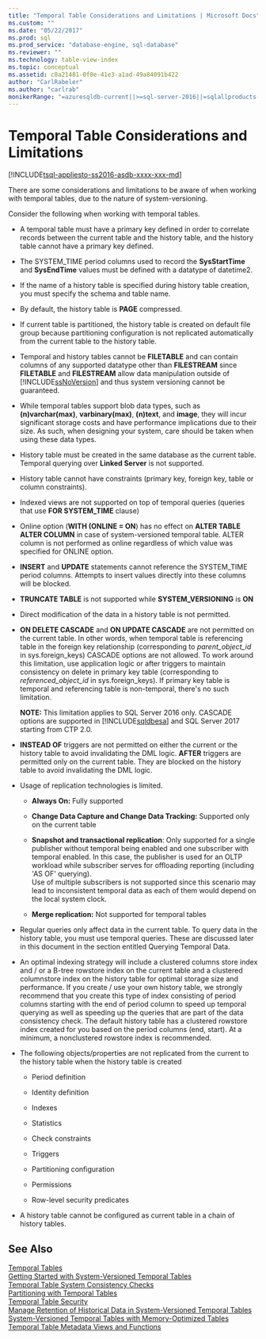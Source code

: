 ```yaml
---
title: "Temporal Table Considerations and Limitations | Microsoft Docs"
ms.custom: ""
ms.date: "05/22/2017"
ms.prod: sql
ms.prod_service: "database-engine, sql-database"
ms.reviewer: ""
ms.technology: table-view-index
ms.topic: conceptual
ms.assetid: c8a21481-0f0e-41e3-a1ad-49a84091b422
author: "CarlRabeler"
ms.author: "carlrab"
monikerRange: "=azuresqldb-current||>=sql-server-2016||=sqlallproducts-allversions||>=sql-server-linux-2017||=azuresqldb-mi-current"
---
```

# Temporal Table Considerations and Limitations
[!INCLUDE[tsql-appliesto-ss2016-asdb-xxxx-xxx-md](../../includes/tsql-appliesto-ss2016-asdb-xxxx-xxx-md.md)]

  There are some considerations and limitations to be aware of when working with temporal tables, due to the nature of system-versioning.  
  
 Consider the following when working with temporal tables.  
  
-   A temporal table must have a primary key defined in order to correlate records between the current table and the history table, and the history table cannot have a primary key defined.  
  
-   The SYSTEM_TIME period columns used to record the **SysStartTime** and **SysEndTime** values must be defined with a datatype of datetime2.  
  
-   If the name of a history table is specified during history table creation, you must specify the schema and table name.  
  
-   By default, the history table is **PAGE** compressed.  
  
-   If current table is partitioned, the history table is created on default file group because partitioning configuration is not replicated automatically from the current table to the history table.  
  
-   Temporal and history tables cannot be **FILETABLE** and can contain columns of any supported datatype other than **FILESTREAM** since **FILETABLE** and **FILESTREAM** allow data manipulation outside of [!INCLUDE[ssNoVersion](../../includes/ssnoversion-md.md)] and thus system versioning cannot be guaranteed.  
  
-   While temporal tables support blob data types, such as **(n)varchar(max)**, **varbinary(max)**, **(n)text**, and **image**, they will incur significant storage costs and have performance implications due to their size. As such, when designing your system, care should be taken when using these data types.  
  
-   History table must be created in the same database as the current table. Temporal querying over **Linked Server** is not supported.  
  
-   History table cannot have constraints (primary key, foreign key, table or column constraints).  
  
-   Indexed views are not supported on top of temporal queries (queries that use **FOR SYSTEM_TIME** clause)  
  
-   Online option (**WITH (ONLINE = ON**) has no effect on **ALTER TABLE ALTER COLUMN** in case of system-versioned temporal table. ALTER column is not performed as online regardless of which value was specified for  ONLINE option.  
  
-   **INSERT** and **UPDATE** statements cannot reference the SYSTEM_TIME period columns. Attempts to insert values directly into these columns will be blocked.  
  
-   **TRUNCATE TABLE** is not supported while **SYSTEM_VERSIONING** is **ON**  
  
-   Direct modification of the data in a history table is not permitted.  
  
-   **ON DELETE CASCADE** and **ON UPDATE CASCADE** are not permitted on the current table. In other words, when temporal table is referencing table in the foreign key relationship (corresponding to *parent_object_id* in sys.foreign_keys) CASCADE options are not allowed. To work around this limitation, use application logic or after triggers to maintain consistency on delete in primary key table (corresponding to  *referenced_object_id* in sys.foreign_keys). If primary key table is temporal and referencing table is non-temporal, there's no such  limitation. 

    **NOTE:** This limitation applies to SQL Server 2016 only. CASCADE options are supported in [!INCLUDE[sqldbesa](../../includes/sqldbesa-md.md)] and SQL Server 2017 starting from CTP 2.0.  
  
-   **INSTEAD OF** triggers are not permitted on either the current or the history table to avoid invalidating the DML logic. **AFTER** triggers are permitted only on the current table. They are blocked on the history table to avoid invalidating the DML logic.  
  
-   Usage of replication technologies is limited.  
  
    -   **Always On:** Fully supported  
  
    -   **Change Data Capture and Change Data Tracking:** Supported only on the current table  
  
    -   **Snapshot and transactional replication**: Only supported for a single publisher without temporal being enabled and one subscriber with temporal enabled. In this case, the publisher is used for an OLTP workload while subscriber serves for offloading reporting (including 'AS OF' querying).    
        Use of multiple subscribers is not supported since this scenario may lead to inconsistent temporal data as each of them would depend on the local system clock.  
  
    -   **Merge replication:** Not supported for temporal tables  
  
-   Regular queries only affect data in the current table. To query data in the history table, you must use temporal queries. These are discussed later in this document in the section entitled Querying Temporal Data.  
  
-   An optimal indexing strategy will include a clustered columns store index and / or a B-tree rowstore index on the current table and a clustered columnstore index on the history table for optimal storage size and performance. If you create / use your own history table, we strongly recommend that you create this type of index consisting of period columns starting with the end of period column to speed up temporal querying as well as speeding up the queries that are part of the data consistency check. The default history table has a clustered rowstore index created for you based on the period columns (end, start). At a minimum, a nonclustered rowstore index is recommended.  
  
-   The following objects/properties are not replicated from the current to the history table when the history table is created  
  
    -   Period definition  
  
    -   Identity definition  
  
    -   Indexes  
  
    -   Statistics  
  
    -   Check constraints  
  
    -   Triggers  
  
    -   Partitioning configuration  
  
    -   Permissions  
  
    -   Row-level security predicates  
  
-   A history table cannot be configured as current table in a chain of history tables.  
  

## See Also  
 [Temporal Tables](../../relational-databases/tables/temporal-tables.md)   
 [Getting Started with System-Versioned Temporal Tables](../../relational-databases/tables/getting-started-with-system-versioned-temporal-tables.md)   
 [Temporal Table System Consistency Checks](../../relational-databases/tables/temporal-table-system-consistency-checks.md)   
 [Partitioning with Temporal Tables](../../relational-databases/tables/partitioning-with-temporal-tables.md)   
 [Temporal Table Security](../../relational-databases/tables/temporal-table-security.md)   
 [Manage Retention of Historical Data in System-Versioned Temporal Tables](../../relational-databases/tables/manage-retention-of-historical-data-in-system-versioned-temporal-tables.md)   
 [System-Versioned Temporal Tables with Memory-Optimized Tables](../../relational-databases/tables/system-versioned-temporal-tables-with-memory-optimized-tables.md)   
 [Temporal Table Metadata Views and Functions](../../relational-databases/tables/temporal-table-metadata-views-and-functions.md)  
  
  
